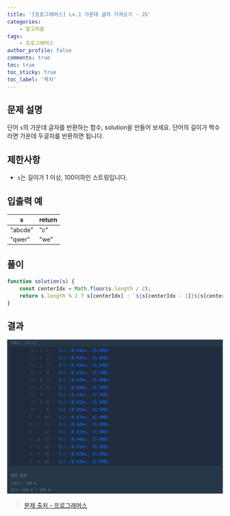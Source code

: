 ```yaml
---
title: '[프로그래머스] Lv.1 가운데 글자 가져오기 - JS'
categories:
    - 알고리즘
tags:
    - 프로그래머스
author_profile: false
comments: true
toc: true
toc_sticky: true
toc_label: '목차'
---
```


## 문제 설명

단어 `s`의 가운데 글자를 반환하는 함수, solution을 만들어 보세요. 단어의 길이가 짝수라면 가운데 두글자를 반환하면 됩니다.

## 제한사항

-   `s`는 길이가 1 이상, 100이하인 스트링입니다.

## 입출력 예

| s       | return |
| ------- | ------ |
| "abcde" | "c"    |
| "qwer"  | "we"   |

## 풀이

```javascript
function solution(s) {
    const centerIdx = Math.floor(s.length / 2);
    return s.length % 2 ? s[centerIdx] : `${s[centerIdx - 1]}${s[centerIdx]}`;
}
```

## 결과

![result](/assets/images/2023/08/22/algorithm-23-result.png)

> [문제 출처 - 프로그래머스](https://school.programmers.co.kr/learn/courses/30/lessons/12903?language=javascript)
